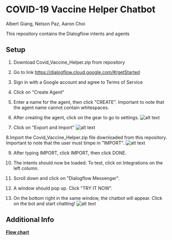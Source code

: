 # COVID-19 Vaccine Helper Chatbot

Albert Giang, Nelson Paz, Aaron Choi 

This repository contains the Dialogflow intents and agents

## Setup

1. Download Covid_Vaccine_Helper.zip from repository 

2. Go to link https://dialogflow.cloud.google.com/#/getStarted

3. Sign in with a Google account and agree to Terms of Service

4. Click on "Create Agent" 

5. Enter a name for the agent, then click "CREATE". Important to note that the agent name cannot contain whitespaces. 

6. After creating the agent, click on the gear to go to settings. 
![alt text](https://imgur.com/a/tg5sHxJ)

7. Click on "Export and Import" 
![alt text](https://imgur.com/XgQfLPJ)

8.Import the Covid_Vaccine_Helper.zip file downloaded from this repository. Important to note that the user must timpe in "IMPORT". 
![alt text](https://imgur.com/a/4W0Sqda)

9. After typing IMPORT, click IMPORT, then click DONE. 

10. The intents should now be loaded. To test, click on Integrations on the left column. 

11. Scroll down and click on "Dialogflow Messenger". 

12. A window should pop up. Click "TRY IT NOW". 

13. On the bottom right in the same window, the chatbot will appear. Click on the bot and start chatting! 
![alt text](https://imgur.com/a/4WhccHP)

## Additional Info
**[Flow chart](https://app.diagrams.net/#G1whglykSZQ1cCZXqLQoZYEJCoTG7eWiRV)**

